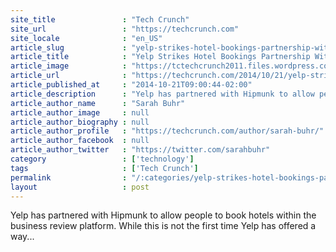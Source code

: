 ```yaml
---
site_title               : "Tech Crunch"
site_url                 : "https://techcrunch.com"
site_locale              : "en_US"
article_slug             : "yelp-strikes-hotel-bookings-partnership-with-hipmunk"
article_title            : "Yelp Strikes Hotel Bookings Partnership With Hipmunk"
article_image            : "https://tctechcrunch2011.files.wordpress.com/2014/10/2811940912_8762d5fa2b_b.jpg?w=764&h=400&crop=1"
article_url              : "https://techcrunch.com/2014/10/21/yelp-strikes-hotel-bookings-partnership-with-hipmunk/"
article_published_at     : "2014-10-21T09:00:44-02:00"
article_description      : "Yelp has partnered with Hipmunk to allow people to book hotels within the business review platform. While this is not the first time Yelp has offered a way..."
article_author_name      : "Sarah Buhr"
article_author_image     : null
article_author_biography : null
article_author_profile   : "https://techcrunch.com/author/sarah-buhr/"
article_author_facebook  : null
article_author_twitter   : "https://twitter.com/sarahbuhr"
category                 : ['technology']
tags                     : ['Tech Crunch']
permalink                : "/:categories/yelp-strikes-hotel-bookings-partnership-with-hipmunk/"
layout                   : post
---
```


Yelp has partnered with Hipmunk to allow people to book hotels within the business review platform. While this is not the first time Yelp has offered a way...
